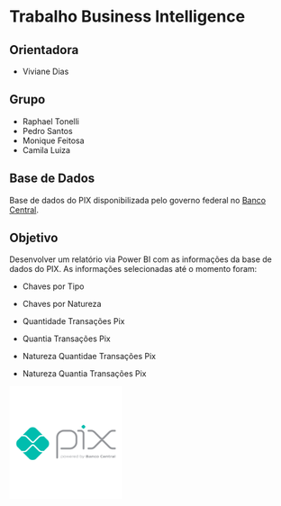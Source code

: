 # Trabalho Business Intelligence

## Orientadora

- Viviane Dias

## Grupo

- Raphael Tonelli
- Pedro Santos
- Monique Feitosa
- Camila Luiza

## Base de Dados

Base de dados do PIX disponibilizada pelo governo federal no [Banco Central](https://www.bcb.gov.br/estabilidadefinanceira/estatisticaspix).

## Objetivo

Desenvolver um relatório via Power BI com as informações da base de dados do PIX. As informações selecionadas até o momento foram:

- Chaves por Tipo
- Chaves por Natureza

- Quantidade Transações Pix
- Quantia Transações Pix
- Natureza Quantidae Transações Pix
- Natureza Quantia Transações Pix

<a href="https://www.bcb.gov.br/estabilidadefinanceira/estatisticaspix" ><img src="images/pix.png" alt="drawing" width="200"/></a>

